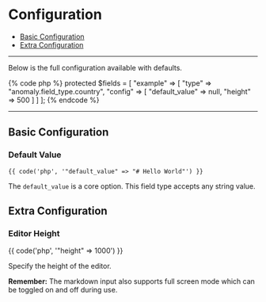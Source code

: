 # Configuration

- [Basic Configuration](#basic)
- [Extra Configuration](#extra)

<hr>

Below is the full configuration available with defaults.

{% code php %}
protected $fields = [
    "example" => [
        "type"   => "anomaly.field_type.country",
        "config" => [
            "default_value" => null,
            "height"        => 500
        ]
    ]
];
{% endcode %}

<hr>

<a name="basic"></a>
## Basic Configuration

### Default Value

    {{ code('php', '"default_value" => "# Hello World"') }}

The `default_value` is a core option. This field type accepts any string value.

<a name="extra"></a>
## Extra Configuration

### Editor Height

{{ code('php', '"height" => 1000') }}

Specify the height of the editor.

<div class="alert alert-info">
<strong>Remember:</strong> The markdown input also supports full screen mode which can be toggled on and off during use.
</div>